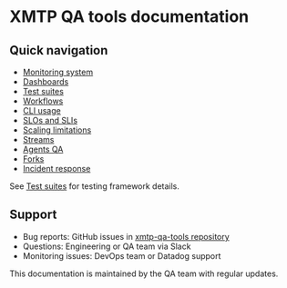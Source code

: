 # XMTP QA tools documentation

## Quick navigation

- [Monitoring system](./monitoring.md)
- [Dashboards](./dashboards.md)
- [Test suites](./test-suites.md)
- [Workflows](./workflows.md)
- [CLI usage](./cli-usage.md)
- [SLOs and SLIs](./slos-slis.md)
- [Scaling limitations](./scaling-limitations.md)
- [Streams](./streams.md)
- [Agents QA](./agents-qa.md)
- [Forks](./forks.md)
- [Incident response](./incident-response.md)

See [Test suites](./test-suites.md) for testing framework details.

## Support

- Bug reports: GitHub issues in [xmtp-qa-tools repository](https://github.com/xmtp/xmtp-qa-tools)
- Questions: Engineering or QA team via Slack
- Monitoring issues: DevOps team or Datadog support

This documentation is maintained by the QA team with regular updates.
